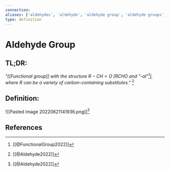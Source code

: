 ```yaml
---
connection:
aliases: ['aldehydes', 'aldehyde', 'aldehyde group', 'aldehyde groups', 'formyl group', 'formyl groups']
type: definition
---
```


# Aldehyde Group

## TL;DR:
*"[[Functional group]] with the structure $R-CH=O$ \[RCHO and "-al"[^2]\], where $R$ can be a variety of carbon-containing substitutes."* [^1]

## Definition:
![[Pasted image 20220621141936.png]][^1]

## References
[^1]: [[@Aldehyde2022]]
[^2]: [[@FunctionalGroup2022]]